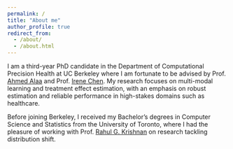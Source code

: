 ```yaml
---
permalink: /
title: "About me"
author_profile: true
redirect_from: 
  - /about/
  - /about.html
---
```


I am a third-year PhD candidate in the Department of Computational Precision Health at UC Berkeley where I am fortunate to be advised by Prof. [Ahmed Alaa](https://vcresearch.berkeley.edu/faculty/ahmed-alaa) and Prof. [Irene Chen](https://irenechen.net/). My research focuses on multi-modal learning and treatment effect estimation, with an emphasis on robust estimation and reliable performance in high-stakes domains such as healthcare.

Before joining Berkeley, I received my Bachelor’s degrees in Computer Science and Statistics from the University of Toronto, where I had the pleasure of working with Prof. [Rahul G. Krishnan](https://www.cs.toronto.edu/~rahulgk/) on research tackling distribution shift.
